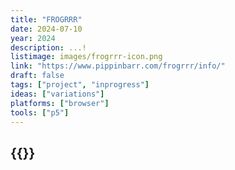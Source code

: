 ```yaml
---
title: "FROGRRR"
date: 2024-07-10
year: 2024
description: ...!
listimage: images/frogrrr-icon.png
link: "https://www.pippinbarr.com/frogrrr/info/"
draft: false
tags: ["project", "inprogress"]
ideas: ["variations"]
platforms: ["browser"]
tools: ["p5"]
---
```


## {{<param title >}}
